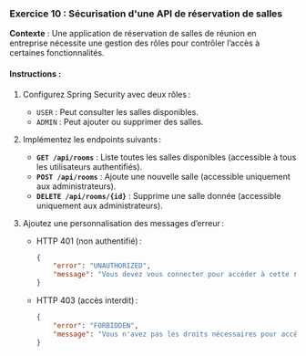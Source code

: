 ### **Exercice 10 : Sécurisation d'une API de réservation de salles**
**Contexte** :
Une application de réservation de salles de réunion en entreprise nécessite une gestion des rôles pour contrôler l’accès à certaines fonctionnalités.

#### **Instructions** :
1. Configurez Spring Security avec deux rôles :
    - `USER` : Peut consulter les salles disponibles.
    - `ADMIN` : Peut ajouter ou supprimer des salles.

2. Implémentez les endpoints suivants :
    - **`GET /api/rooms`** : Liste toutes les salles disponibles (accessible à tous les utilisateurs authentifiés).
    - **`POST /api/rooms`** : Ajoute une nouvelle salle (accessible uniquement aux administrateurs).
    - **`DELETE /api/rooms/{id}`** : Supprime une salle donnée (accessible uniquement aux administrateurs).

3. Ajoutez une personnalisation des messages d’erreur :
    - HTTP 401 (non authentifié) :
      ```json
      {
          "error": "UNAUTHORIZED",
          "message": "Vous devez vous connecter pour accéder à cette ressource"
      }
      ```
    - HTTP 403 (accès interdit) :
      ```json
      {
          "error": "FORBIDDEN",
          "message": "Vous n'avez pas les droits nécessaires pour accéder à cette ressource"
      }
      ```
